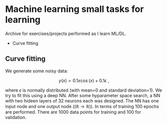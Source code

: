 # Machine learning small tasks for learning

Archive for exercises/projects performed as I learn ML/DL.
*  Curve fitting

## Curve fitting

We generate some noisy data:

```math

y(x) = 0.1 x \cos(x) + 0.1\epsilon \,\,,

```

where $\epsilon$ is normally distributed (with mean=0 and standard deviation=1). We try to fit this using a deep NN. After some hyparameter space search, a NN with two hideen layers of 32 neurons each was designed. The NN has one input node and one output node ($( \mathbb{R} \to \mathbb{R})$). In terms of training 100 epochs are performed. There are 1000 data points for training and 100 for validation. 
